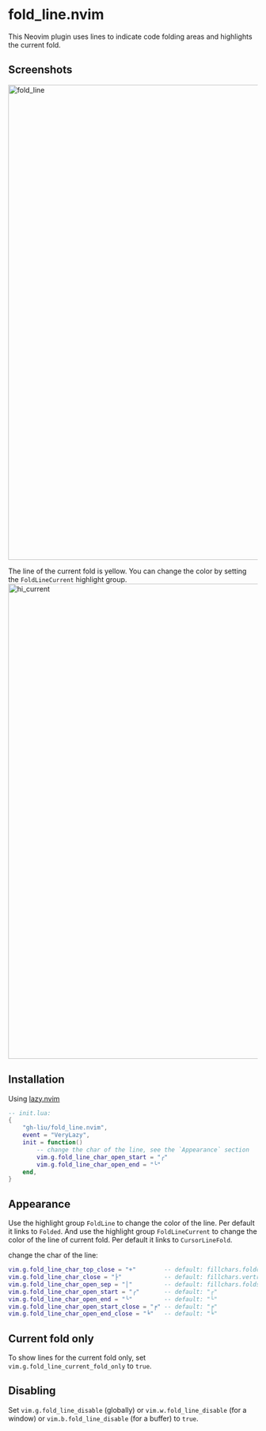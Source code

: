 # fold_line.nvim

This Neovim plugin uses lines to indicate code folding areas and highlights the current fold.

## Screenshots

<img width="960" alt="fold_line" src="https://github.com/user-attachments/assets/88ab809b-0de2-43df-b23a-e9dee7c0d30e">

The line of the current fold is yellow. You can change the color by setting the `FoldLineCurrent` highlight group.
<img width="960" alt="hi_current" src="https://github.com/user-attachments/assets/0fd67967-5dac-439d-9230-cc6538064e9e">


## Installation

Using [lazy.nvim](https://github.com/folke/lazy.nvim)

```lua
-- init.lua:
{
    "gh-liu/fold_line.nvim",
    event = "VeryLazy",
    init = function()
        -- change the char of the line, see the `Appearance` section
        vim.g.fold_line_char_open_start = "╭"
        vim.g.fold_line_char_open_end = "╰"
    end,
}
```

## Appearance

Use the highlight group `FoldLine` to change the color of the line. Per default it links to `Folded`.
And use the highlight group `FoldLineCurrent` to change the color of the line of current fold. Per default it links to `CursorLineFold`.

change the char of the line:
```lua
vim.g.fold_line_char_top_close = "+"        -- default: fillchars.foldclose or "+"
vim.g.fold_line_char_close = "├"            -- default: fillchars.vertright or "├"
vim.g.fold_line_char_open_sep = "│"         -- default: fillchars.foldsep or "│"
vim.g.fold_line_char_open_start = "╭"       -- default: "┌"
vim.g.fold_line_char_open_end = "╰"         -- default: "└"
vim.g.fold_line_char_open_start_close = "╒" -- default: "╒"
vim.g.fold_line_char_open_end_close = "╘"   -- default: "╘"
```

## Current fold only

To show lines for the current fold only, set `vim.g.fold_line_current_fold_only` to `true`.

## Disabling

Set `vim.g.fold_line_disable` (globally) or `vim.w.fold_line_disable` (for a window) or `vim.b.fold_line_disable` (for a buffer) to `true`.

